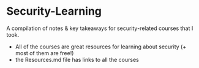 # Security-Learning
A compilation of notes & key takeaways for security-related courses that I took. 
- All of the courses are great resources for learning about security (+ most of them are free!)
- the Resources.md file has links to all the courses
